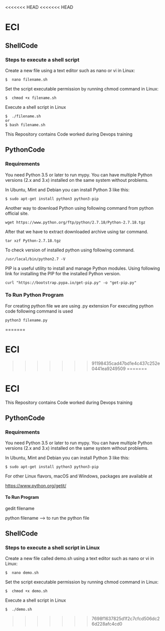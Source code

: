 <<<<<<< HEAD
<<<<<<< HEAD
# ECI

ShellCode
------------

###  Steps to execute a shell script

Create a new file using a text editor such as nano or vi in Linux: 


    $  nano filename.sh
    
Set the script executable permission by running chmod command in Linux:

    $  chmod +x filename.sh
    
Execute a shell script in Linux

    $  ./filename.sh
    or
    $ bash filename.sh


This  Repository contains Code worked during Devops training

PythonCode
------------

### Requirements

You need Python 3.5 or later to run mypy.  You can have multiple Python
versions (2.x and 3.x) installed on the same system without problems.

In Ubuntu, Mint and Debian you can install Python 3 like this:

    $ sudo apt-get install python3 python3-pip

Another way to download Python using following command from python official site.
    
    wget https://www.python.org/ftp/python/2.7.18/Python-2.7.18.tgz
    
After that we have to extract downloaded archive using tar command.
     
    tar xzf Python-2.7.18.tgz
    
To check version of installed python using following command.
    
    /usr/local/bin/python2.7 -V
    
PIP is a useful utility to install and manage Python modules. Using following link for installing the PIP for the installed Python version.

    curl "https://bootstrap.pypa.io/get-pip.py" -o "get-pip.py"
    
### To Run Python Program
    
For creating python file we are using .py extension 
For executing python code following command is used
    
    python3 filename.py
=======
# ECI
>>>>>>> 91198435cad47bd1e4c437c252e0441ea9249509
=======
# ECI

This  Repository contains Code worked during Devops training

PythonCode
------------

### Requirements

You need Python 3.5 or later to run mypy.  You can have multiple Python
versions (2.x and 3.x) installed on the same system without problems.

In Ubuntu, Mint and Debian you can install Python 3 like this:

    $ sudo apt-get install python3 python3-pip

For other Linux flavors, macOS and Windows, packages are available at

  https://www.python.org/getit/
  

#### To Run Program 

gedit filename 

python filename --> to run the python file 




ShellCode
------------

###  Steps to execute a shell script in Linux

Create a new file called demo.sh using a text editor such as nano or vi in Linux: 


    $  nano demo.sh
    
Set the script executable permission by running chmod command in Linux:

    $  chmod +x demo.sh
    
Execute a shell script in Linux

    $  ./demo.sh









  
  

>>>>>>> 7698f1637825d1f2c7cfcd506dc26d228afc4cd0
